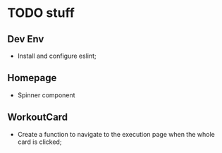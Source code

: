 # TODO stuff

## Dev Env

-   Install and configure eslint;

## Homepage

-   Spinner component

## WorkoutCard

-   Create a function to navigate to the execution page when the whole card is clicked;
